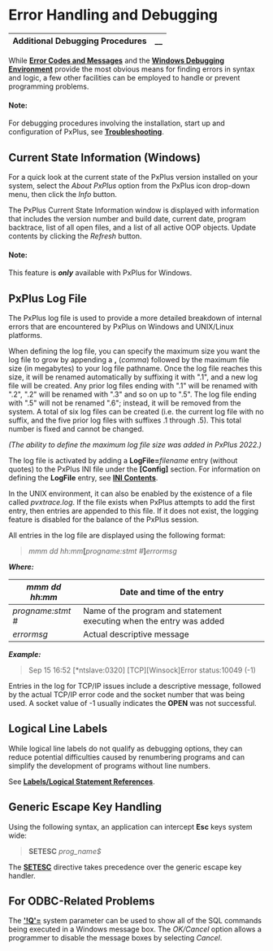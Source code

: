 # Error Handling and Debugging

**Additional Debugging Procedures** |  **__**  
---|---  
  
While **[Error Codes and Messages](Error%20Codes%20and%20Messages.md)** and the **[Windows Debugging Environment](Windows%20Debugging%20Environment.md)** provide the most obvious means for finding errors in syntax and logic, a few other facilities can be employed to handle or prevent programming problems.

#### **Note:**  
For debugging procedures involving the installation, start up and configuration of PxPlus, see **[Troubleshooting](../../../PxPlus%20Installation%20and%20Configuration/Troubleshooting/Overview.md)**.

## Current State Information (Windows)

For a quick look at the current state of the PxPlus version installed on your system, select the _About PxPlus_ option from the PxPlus icon drop-down menu, then click the _Info_ button.

The PxPlus Current State Information window is displayed with information that includes the version number and build date, current date, program backtrace, list of all open files, and a list of all active OOP objects. Update contents by clicking the _Refresh_ button. 

#### **Note:**  
This feature is **_only_** available with PxPlus for Windows.

##  PxPlus Log File

The PxPlus log file is used to provide a more detailed breakdown of internal errors that are encountered by PxPlus on Windows and UNIX/Linux platforms.

When defining the log file, you can specify the maximum size you want the log file to grow by appending a **,** (_comma_) followed by the maximum file size (in megabytes) to your log file pathname. Once the log file reaches this size, it will be renamed automatically by suffixing it with ".1", and a new log file will be created. Any prior log files ending with ".1" will be renamed with ".2", ".2" will be renamed with ".3" and so on up to ".5". The log file ending with ".5" will not be renamed ".6"; instead, it will be removed from the system. A total of six log files can be created (i.e. the current log file with no suffix, and the five prior log files with suffixes .1 through .5). This total number is fixed and cannot be changed.

_(The ability to define the maximum log file size was added in PxPlus 2022.)_

The log file is activated by adding a **LogFile=**_filename_ entry (without quotes) to the PxPlus INI file under the **[Config]** section. For information on defining the **LogFile** entry, see **[INI Contents](../../../PxPlus%20Installation%20and%20Configuration/Customizing%20PxPlus/INI%20Contents.htm#Mark7)**.

In the UNIX environment, it can also be enabled by the existence of a file called _pvxtrace.log_. If the file exists when PxPlus attempts to add the first entry, then entries are appended to this file. If it does not exist, the logging feature is disabled for the balance of the PxPlus session.

All entries in the log file are displayed using the following format:

> _mmm_ _dd hh:mm_**[**_progname:stmt_ _#_**]**_errormsg_

**_Where:_**

_mmm dd hh:mm_ |  Date and time of the entry  
---|---  
_progname:stmt_ _#_ |  Name of the program and statement executing when the entry was added  
_errormsg_ |  Actual descriptive message  
  
**_Example:_**

> Sep 15 16:52 [*ntslave:0320] [TCP][Winsock]Error status:10049 (-1)

Entries in the log for TCP/IP issues include a descriptive message, followed by the actual TCP/IP error code and the socket number that was being used. A socket value of -1 usually indicates the **OPEN** was not successful.

## Logical Line Labels

While logical line labels do not qualify as debugging options, they can reduce potential difficulties caused by renumbering programs and can simplify the development of programs without line numbers.

See **[Labels/Logical Statement References](../../../appendix/labels~logical_statement_references.md)**.

## Generic Escape Key Handling

Using the following syntax, an application can intercept **Esc** keys system wide:

> **SETESC** _prog_name$_

The **[SETESC](../../../directives/setesc.md)** directive takes precedence over the generic escape key handler.

## For ODBC-Related Problems

The **['!Q'=](../../../parameters/!q.md)** system parameter can be used to show all of the SQL commands being executed in a Windows message box. The _OK/Cancel_ option allows a programmer to disable the message boxes by selecting _Cancel_.
